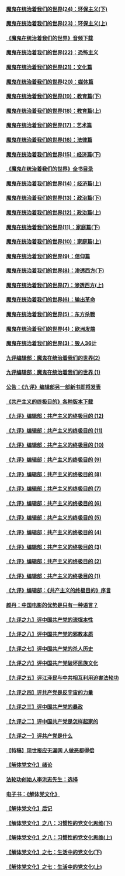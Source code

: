#### [魔鬼在统治着我们的世界(24)：环保主义(下)](../pages/nsc422/n10695307.md?t=10082132) 

#### [魔鬼在统治着我们的世界(23)：环保主义(上)](../pages/nsc422/n10688613.md?t=10082132) 

#### [《魔鬼在统治着我们的世界》音频下载](../pages/nsc422/n10635553.md?t=10082132) 

#### [魔鬼在统治着我们的世界(22)：恐怖主义](../pages/nsc422/n10614727.md?t=10082132) 

#### [魔鬼在统治着我们的世界(21)：文化篇](../pages/nsc422/n10597706.md?t=10082132) 

#### [魔鬼在统治着我们的世界(20)：媒体篇](../pages/nsc422/n10586579.md?t=10082132) 

#### [魔鬼在统治着我们的世界(19)：教育篇(下)](../pages/nsc422/n10564808.md?t=10082132) 

#### [魔鬼在统治着我们的世界(18)：教育篇(上)](../pages/nsc422/n10526970.md?t=10082132) 

#### [魔鬼在统治着我们的世界(17)：艺术篇](../pages/nsc422/n10499093.md?t=10082132) 

#### [魔鬼在统治着我们的世界(16)：法律篇](../pages/nsc422/n10485969.md?t=10082132) 

#### [魔鬼在统治着我们的世界(15)：经济篇(下)](../pages/nsc422/n10469975.md?t=10082132) 

#### [《魔鬼在统治着我们的世界》全书目录](../pages/nsc422/n10464261.md?t=10082132) 

#### [魔鬼在统治着我们的世界(14)：经济篇(上)](../pages/nsc422/n10457370.md?t=10082132) 

#### [魔鬼在统治着我们的世界(13)：政治篇(下)](../pages/nsc422/n10448270.md?t=10082132) 

#### [魔鬼在统治着我们的世界(12)：政治篇(上)](../pages/nsc422/n10444576.md?t=10082132) 

#### [魔鬼在统治着我们的世界(11)：家庭篇(下)](../pages/nsc422/n10440961.md?t=10082132) 

#### [魔鬼在统治着我们的世界(10)：家庭篇(上)](../pages/nsc422/n10435448.md?t=10082132) 

#### [魔鬼在统治着我们的世界(9)：信仰篇](../pages/nsc422/n10432159.md?t=10082132) 

#### [魔鬼在统治着我们的世界(8)：渗透西方(下)](../pages/nsc422/n10429603.md?t=10082132) 

#### [魔鬼在统治着我们的世界(7)：渗透西方(上)](../pages/nsc422/n10426013.md?t=10082132) 

#### [魔鬼在统治着我们的世界(6)：输出革命](../pages/nsc422/n10421536.md?t=10082132) 

#### [魔鬼在统治着我们的世界(5)：东方杀戮](../pages/nsc422/n10417707.md?t=10082132) 

#### [魔鬼在统治着我们的世界(4)：欧洲发端](../pages/nsc422/n10414890.md?t=10082132) 

#### [魔鬼在统治着我们的世界(3)：毁人36计](../pages/nsc422/n10411583.md?t=10082132) 

#### [九评编辑部：魔鬼在统治着我们的世界(2)](../pages/nsc422/n10410036.md?t=10082132) 

#### [九评编辑部：魔鬼在统治着我们的世界 (1)](../pages/nsc422/n10406825.md?t=10082132) 

#### [公告：《九评》编辑部另一部新书即将发表](../pages/nsc422/n10405104.md?t=10082132) 

#### [《共产主义的终极目的》各种版本下载](../pages/nsc422/n10022138.md?t=10082132) 

#### [《九评》编辑部：共产主义的终极目的 (12)](../pages/nsc422/n9933272.md?t=10082132) 

#### [《九评》编辑部：共产主义的终极目的 (11)](../pages/nsc422/n9924973.md?t=10082132) 

#### [《九评》编辑部：共产主义的终极目的 (10)](../pages/nsc422/n9920883.md?t=10082132) 

#### [《九评》编辑部：共产主义的终极目的 (9)](../pages/nsc422/n9916363.md?t=10082132) 

#### [《九评》编辑部：共产主义的终极目的 (8)](../pages/nsc422/n9912488.md?t=10082132) 

#### [《九评》编辑部：共产主义的终极目的 (7)](../pages/nsc422/n9901176.md?t=10082132) 

#### [《九评》编辑部：共产主义的终极目的 (6)](../pages/nsc422/n9899359.md?t=10082132) 

#### [《九评》编辑部：共产主义的终极目的 (5)](../pages/nsc422/n9893174.md?t=10082132) 

#### [《九评》编辑部：共产主义的终极目的 (4)](../pages/nsc422/n9891246.md?t=10082132) 

#### [《九评》编辑部：共产主义的终极目的 (3)](../pages/nsc422/n9879879.md?t=10082132) 

#### [《九评》编辑部：共产主义的终极目的 (2)](../pages/nsc422/n9876205.md?t=10082132) 

#### [《九评》编辑部：共产主义的终极目的 (1)](../pages/nsc422/n9865857.md?t=10082132) 

#### [《九评》编辑部：《共产主义的终极目的》序言](../pages/nsc422/n9862666.md?t=10082132) 

#### [颜丹：中国电影的优势是只有一种语言？](../pages/nsc422/n9583062.md?t=10082132) 

#### [【九评之九】评中国共产党的流氓本性](../pages/nsc422/n737542.md?t=10082132) 

#### [【九评之八】评中国共产党的邪教本质](../pages/nsc422/n735942.md?t=10082132) 

#### [【九评之七】评中国共产党的杀人历史](../pages/nsc422/n733806.md?t=10082132) 

#### [【九评之六】评中国共产党破坏民族文化](../pages/nsc422/n731667.md?t=10082132) 

#### [【九评之五】评江泽民与中共相互利用迫害法轮功](../pages/nsc422/n730058.md?t=10082132) 

#### [【九评之四】评共产党是反宇宙的力量](../pages/nsc422/n727814.md?t=10082132) 

#### [【九评之三】评中国共产党的暴政](../pages/nsc422/n725597.md?t=10082132) 

#### [【九评之二】评中国共产党是怎样起家的](../pages/nsc422/n723946.md?t=10082132) 

#### [【九评之一】评共产党是什么](../pages/nsc422/n722529.md?t=10082132) 

#### [【特稿】现世报应无漏网 人做恶都得偿](../pages/nsc422/n4215167.md?t=10082132) 

#### [【解体党文化】绪论](../pages/nsc422/n1449356.md?t=10082132) 

#### [法轮功创始人李洪志先生：选择](../pages/nsc422/n3580738.md?t=10082132) 

#### [电子书：《解体党文化》](../pages/nsc422/n1573484.md?t=10082132) 

#### [【解体党文化】后记](../pages/nsc422/n1531999.md?t=10082132) 

#### [【解体党文化】之八：习惯性的党文化思维(下)](../pages/nsc422/n1526477.md?t=10082132) 

#### [【解体党文化】之八：习惯性的党文化思维(上)](../pages/nsc422/n1520631.md?t=10082132) 

#### [【解体党文化】之七：生活中的党文化(下)](../pages/nsc422/n1513446.md?t=10082132) 

#### [【解体党文化】之七：生活中的党文化(上)](../pages/nsc422/n1509358.md?t=10082132) 

